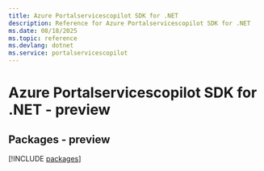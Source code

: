 ```yaml
---
title: Azure Portalservicescopilot SDK for .NET
description: Reference for Azure Portalservicescopilot SDK for .NET
ms.date: 08/18/2025
ms.topic: reference
ms.devlang: dotnet
ms.service: portalservicescopilot
---
```

# Azure Portalservicescopilot SDK for .NET - preview
## Packages - preview
[!INCLUDE [packages](portalservicescopilot-index.md)]